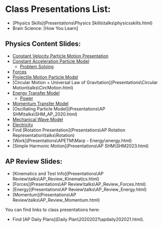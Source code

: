 # Class Presentations List:

  - [Physics Skills](Presentations\Physics Skills\talks\physicsskills.html)
  - Brain Science: [How You Learn]

## Physics Content Slides:

  - [Constant Velocity Particle Motion Presentation](Presentations\APCVPM\talks\APCVPM.html)
  - [Constant Acceleration Particle Model](Presentations\APCAPM\talks\APCAPM2020.html)
    - [Problem Solving](Presentations\APCAPM\talks\problemsolving.html)
  - [Forces](Presentations\Forces\talks\APForces.html)
  - [Projectile Motion Particle Model](Presentations\Projectiles\talks\Projectiles_AP.html)
  - [Circular Motion + Universal Law of Gravitation](Presentations\Circular Motion\talks\CircMotion.html)
  - [Energy Transfer Model](Presentations\APETM\talks\APETM.html)
    - [Power](Presentations\APETM\talks\power.html)
  - [Momentum Transfer Model](Presentations\Momentum\talks\APmomentum.html)
  - [Oscillating Particle Model](Presentations\AP SHM\talks\SHM_AP_2020.html)
  - [Mechanical Wave Model](Presentations\Waves\talks\AP_Waves.html)
  - [Electricity](Presentations\Electricity\talks\AP_Electricity.html)
  - Find [Rotation Presentation](Presentations\AP Rotation Representation\talks\Rotation)
  - [Work](Presentations\APETM\Marp - Energy\energy.html)
  - [Simple Harmonic Motion](Presentations\AP SHM\SHM2023.html)

## AP Review Slides:

  - [Kinematics and Test Info](Presentations\AP Review\talks\AP_Review_Kinematics.html)
  - [Forces](Presentations\AP Review\talks\AP_Review_Forces.html)
  - [Energy](Presentations\AP Review\talks\AP_Review_Energy.html)
  - [Momentum](Presentations\AP Review\talks\AP_Review_Momentum.html)

You can find links to class presentations here:
  - Find [AP Daily Plans](Daily Plan\20202021\apdaily202021.html).
